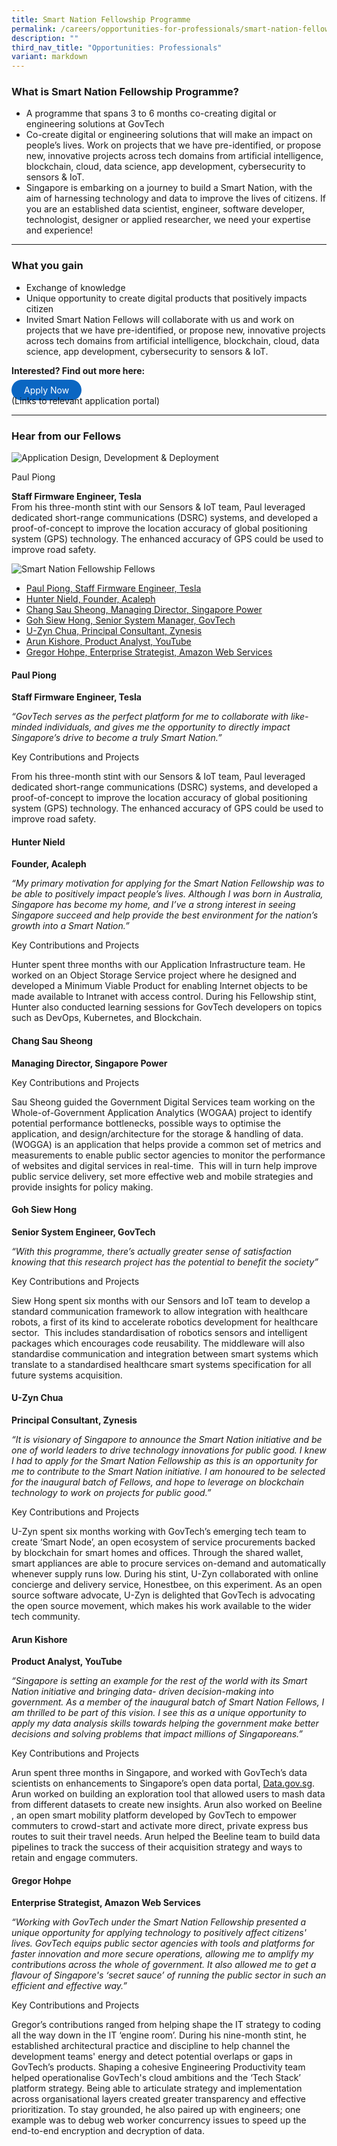 ```yaml
---
title: Smart Nation Fellowship Programme
permalink: /careers/opportunities-for-professionals/smart-nation-fellowship-programme/
description: ""
third_nav_title: "Opportunities: Professionals"
variant: markdown
---
```

### What is Smart Nation Fellowship Programme?

* A programme that spans 3 to 6 months co-creating digital or engineering solutions at GovTech
* Co-create digital or engineering solutions that will make an impact on people’s lives. Work on projects that we have pre-identified, or propose new, innovative projects across tech domains from artificial intelligence, blockchain, cloud, data science, app development, cybersecurity to sensors &amp; IoT.
* Singapore is embarking on a journey to build a Smart Nation, with the aim of harnessing technology and data to improve the lives of citizens. If you are an established data scientist, engineer, software developer, technologist, designer or applied researcher, we need your expertise and experience!

---

### What you gain
* Exchange of knowledge 
* Unique opportunity to create digital products that positively impacts citizen
* Invited Smart Nation Fellows will collaborate with us and work on projects that we have pre-identified, or propose new, innovative projects across tech domains from artificial intelligence, blockchain, cloud, data science, app development, cybersecurity to sensors &amp; IoT.

**Interested? Find out more here:**

<a href="https://go.gov.sg/govtechcareers" target="\_blank" style="background-color: #0A66C2; color: white; text-decoration: none; border-radius: 100px; padding-left: 20px; padding-right: 20px; padding-top:8px; padding-bottom:8px">Apply Now</a>
<br> (Links to relevant application portal)

---

### Hear from our Fellows


<div class="row"> <div class="col is-4"> <img alt="Application Design, Development &amp; Deployment" src="/images/Placeholders/Screenshot_2023_11_10_at_12_20_50_PM.png"> </div> <div class="col is-8"> <p class="title is-4">Paul Piong</p> <strong> Staff Firmware Engineer, Tesla</strong> 
	<br> From his three-month stint with our Sensors &amp; IoT team, Paul leveraged dedicated short-range communications (DSRC) systems, and developed a proof-of-concept to improve the location accuracy of global positioning system (GPS) technology. The enhanced accuracy of GPS could be used to improve road safety. </div> </div> 

![Smart Nation Fellowship Fellows](/images/careers/Smart_Nation_Fellowship_Group2.png)
* [Paul Piong, Staff Firmware Engineer, Tesla](#paul-piong)<br>
* [Hunter Nield, Founder, Acaleph](#hunter-nield)<br>
* [Chang Sau Sheong, Managing Director, Singapore Power](#chang-sau-sheong)<br>
* [Goh Siew Hong, Senior System Manager, GovTech](#goh-siew-hong)<br>
* [U-Zyn Chua, Principal Consultant, Zynesis](#uzyn-chua)<br>
* [Arun Kishore, Product Analyst, YouTube](#arun-kishore)<br>
* [Gregor Hohpe, Enterprise Strategist, Amazon Web Services](#gregor-hohpe)<br>


#### Paul Piong
<a id="paul-piong"></a>
**Staff Firmware Engineer, Tesla**

*“GovTech serves as the perfect platform for me to collaborate with like-minded individuals, and gives me the opportunity to directly impact Singapore’s drive to become a truly Smart Nation.”*

Key Contributions and Projects

From his three-month stint with our Sensors &amp; IoT team, Paul leveraged dedicated short-range communications (DSRC) systems, and developed a proof-of-concept to improve the location accuracy of global positioning system (GPS) technology. The enhanced accuracy of GPS could be used to improve road safety.


#### Hunter Nield
<a id="hunter-nield"></a>
**Founder, Acaleph**

*“My primary motivation for applying for the Smart Nation Fellowship was to be able to positively impact people’s lives. Although I was born in Australia, Singapore has become my home, and I’ve a strong interest in seeing Singapore succeed and help provide the best environment for the nation’s growth into a Smart Nation.”*

Key Contributions and Projects

Hunter spent three months with our Application Infrastructure team. He worked on an Object Storage Service project where he designed and developed a Minimum Viable Product for enabling Internet objects to be made available to Intranet with access control. During his Fellowship stint, Hunter also conducted learning sessions for GovTech developers on topics such as DevOps, Kubernetes, and Blockchain.

#### Chang Sau Sheong
<a id="chang-sau-sheong"></a>
**Managing Director, Singapore Power**

Key Contributions and Projects

Sau Sheong guided the Government Digital Services team working on the Whole-of-Government Application Analytics (WOGAA) project to identify potential performance bottlenecks, possible ways to optimise the application, and design/architecture for the storage &amp; handling of data.
(WOGGA) is an application that helps provide a common set of metrics and measurements to enable public sector agencies to monitor the performance of websites and digital services in real-time.&nbsp; This will in turn help improve public service delivery, set more effective web and mobile strategies and provide insights for policy making.

#### Goh Siew Hong
<a id="goh-siew-hong"></a>
**Senior System Engineer, GovTech**

*“With this programme, there’s actually greater sense of satisfaction knowing that this research project has
the potential to benefit the society”*

Key Contributions and Projects

Siew Hong spent six months with our Sensors and IoT team to develop a standard communication framework to allow integration with healthcare robots, a first of its kind to accelerate robotics development for healthcare sector.&nbsp; This includes standardisation of robotics sensors and intelligent packages which encourages code reusability. The middleware will also standardise communication and integration between smart systems which translate to a standardised healthcare smart systems specification for all future systems acquisition.

#### U-Zyn Chua
<a id="uzyn-chua"></a>
**Principal Consultant, Zynesis**

*“It is visionary of Singapore to announce the Smart Nation initiative and be one of world leaders to drive technology innovations for public good. I knew I had to apply for the Smart Nation Fellowship as this is an opportunity for me to contribute to the Smart Nation initiative. I am honoured to be selected for the inaugural batch of Fellows, and hope to leverage on blockchain technology to work on projects for public good.”*

Key Contributions and Projects

U-Zyn spent six months working with GovTech’s emerging tech team to create ‘Smart Node’, an open ecosystem of service procurements backed by blockchain for smart homes and offices. Through the shared wallet, smart appliances are able to procure services on-demand and automatically whenever supply runs low. During his stint, U-Zyn collaborated with online concierge and delivery service, Honestbee, on this experiment. As an open source software advocate, U-Zyn is delighted that GovTech is advocating the open source movement, which makes his work available to the wider tech community.

#### Arun Kishore
<a id="arun-kishore"></a>
**Product Analyst, YouTube**

*“Singapore is setting an example for the rest of the world with its Smart Nation initiative and bringing data- driven decision-making into government. As a member of the inaugural batch of Smart Nation Fellows, I am thrilled to be part of this vision. I see this as a unique opportunity to apply my data analysis skills towards helping the government make better decisions and solving problems that impact millions of Singaporeans.”*

Key Contributions and Projects

Arun spent three months in Singapore, and worked with GovTech’s data scientists on enhancements to Singapore’s open data portal, [Data.gov.sg](https://data.gov.sg). Arun worked on building an exploration tool that allowed users to mash data from different datasets to create new insights. Arun also worked on Beeline , an open smart mobility platform developed by GovTech to empower commuters to crowd-start and activate more direct, private express bus routes to suit their travel needs. Arun helped the Beeline team to build data pipelines to track the success of their acquisition strategy and ways to retain and engage commuters.

#### Gregor Hohpe
<a id="gregor-hohpe"></a>
**Enterprise Strategist, Amazon Web Services**

*“Working with GovTech under the Smart Nation Fellowship presented a unique opportunity for applying technology to positively affect citizens' lives. GovTech equips public sector agencies with tools and platforms for faster innovation and more secure operations, allowing me to amplify my contributions across the whole of government. It also allowed me to get a flavour of Singapore's ‘secret sauce’ of running the public sector in such an efficient and effective way.”*

Key Contributions and Projects

Gregor’s contributions ranged from helping shape the IT strategy to coding all the way down in the IT ‘engine room’. During his nine-month stint, he established architectural practice and discipline to help channel the development teams' energy and detect potential overlaps or gaps in GovTech’s products. Shaping a cohesive Engineering Productivity team helped operationalise GovTech's cloud ambitions and the ‘Tech Stack’ platform strategy. Being able to articulate strategy and implementation across organisational layers created greater transparency and effective prioritization. To stay grounded, he also paired up with engineers; one example was to debug web worker concurrency issues to speed up the end-to-end encryption and decryption of data.